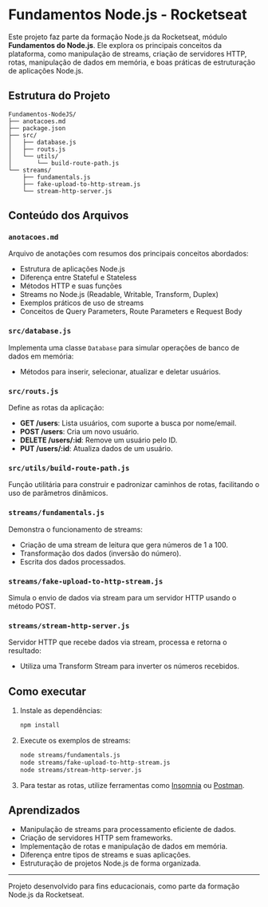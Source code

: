 # Fundamentos Node.js - Rocketseat

Este projeto faz parte da formação Node.js da Rocketseat, módulo **Fundamentos do Node.js**. Ele explora os principais conceitos da plataforma, como manipulação de streams, criação de servidores HTTP, rotas, manipulação de dados em memória, e boas práticas de estruturação de aplicações Node.js.

## Estrutura do Projeto

```
Fundamentos-NodeJS/
├── anotacoes.md
├── package.json
├── src/
│   ├── database.js
│   ├── routs.js
│   └── utils/
│       └── build-route-path.js
└── streams/
    ├── fundamentals.js
    ├── fake-upload-to-http-stream.js
    └── stream-http-server.js
```

## Conteúdo dos Arquivos

### `anotacoes.md`
Arquivo de anotações com resumos dos principais conceitos abordados:
- Estrutura de aplicações Node.js
- Diferença entre Stateful e Stateless
- Métodos HTTP e suas funções
- Streams no Node.js (Readable, Writable, Transform, Duplex)
- Exemplos práticos de uso de streams
- Conceitos de Query Parameters, Route Parameters e Request Body

### `src/database.js`
Implementa uma classe `Database` para simular operações de banco de dados em memória:
- Métodos para inserir, selecionar, atualizar e deletar usuários.

### `src/routs.js`
Define as rotas da aplicação:
- **GET /users**: Lista usuários, com suporte a busca por nome/email.
- **POST /users**: Cria um novo usuário.
- **DELETE /users/:id**: Remove um usuário pelo ID.
- **PUT /users/:id**: Atualiza dados de um usuário.

### `src/utils/build-route-path.js`
Função utilitária para construir e padronizar caminhos de rotas, facilitando o uso de parâmetros dinâmicos.

### `streams/fundamentals.js`
Demonstra o funcionamento de streams:
- Criação de uma stream de leitura que gera números de 1 a 100.
- Transformação dos dados (inversão do número).
- Escrita dos dados processados.

### `streams/fake-upload-to-http-stream.js`
Simula o envio de dados via stream para um servidor HTTP usando o método POST.

### `streams/stream-http-server.js`
Servidor HTTP que recebe dados via stream, processa e retorna o resultado:
- Utiliza uma Transform Stream para inverter os números recebidos.

## Como executar

1. Instale as dependências:
   ```bash
   npm install
   ```
2. Execute os exemplos de streams:
   ```bash
   node streams/fundamentals.js
   node streams/fake-upload-to-http-stream.js
   node streams/stream-http-server.js
   ```
3. Para testar as rotas, utilize ferramentas como [Insomnia](https://insomnia.rest/) ou [Postman](https://www.postman.com/).

## Aprendizados

- Manipulação de streams para processamento eficiente de dados.
- Criação de servidores HTTP sem frameworks.
- Implementação de rotas e manipulação de dados em memória.
- Diferença entre tipos de streams e suas aplicações.
- Estruturação de projetos Node.js de forma organizada.

---

Projeto desenvolvido para fins educacionais, como parte da formação Node.js da Rocketseat.